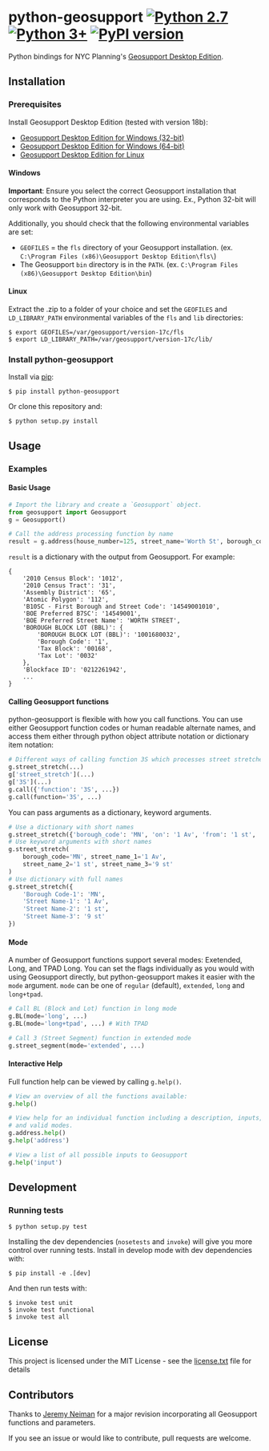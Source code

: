 # python-geosupport [![Python 2.7](https://img.shields.io/badge/python-2.7-blue.svg)](https://www.python.org/downloads/release/python-2714/) [![Python 3+](https://img.shields.io/badge/python-3+-blue.svg)](https://www.python.org/downloads/release/python-360/) [![PyPI version](https://img.shields.io/pypi/v/python-geosupport.svg)](https://pypi.python.org/pypi/python-geosupport/)

Python bindings for NYC Planning's [Geosupport Desktop Edition](https://www1.nyc.gov/site/planning/data-maps/open-data/dwn-gde-home.page).


## Installation
### Prerequisites

Install Geosupport Desktop Edition (tested with version 18b):

   * [Geosupport Desktop Edition for Windows (32-bit)](http://www1.nyc.gov/assets/planning/download/zip/data-maps/open-data/gde_18b.zip)
   * [Geosupport Desktop Edition for Windows (64-bit)](http://www1.nyc.gov/assets/planning/download/zip/data-maps/open-data/gde64_18b.zip)
   * [Geosupport Desktop Edition for Linux](https://www1.nyc.gov/assets/planning/download/zip/data-maps/open-data/gdelx_18b.zip)

#### Windows
**Important**: Ensure you select the correct Geosupport installation that corresponds to the Python interpreter you are using. Ex., Python 32-bit will only work with Geosupport 32-bit.

Additionally, you should check that the following environmental variables are set:
* `GEOFILES` = the `fls` directory of your Geosupport installation. (ex. `C:\Program Files (x86)\Geosupport Desktop Edition\fls\`)
* The Geosupport `bin` directory is in the `PATH`. (ex. `C:\Program Files (x86)\Geosupport Desktop Edition\bin`)

#### Linux
Extract the .zip to a folder of your choice and set the `GEOFILES` and `LD_LIBRARY_PATH` environmental variables of the `fls` and `lib` directories:

```shell
$ export GEOFILES=/var/geosupport/version-17c/fls
$ export LD_LIBRARY_PATH=/var/geosupport/version-17c/lib/
```

### Install python-geosupport

Install via [pip](https://pip.readthedocs.io/en/latest/quickstart.html):

```shell
$ pip install python-geosupport
```

Or clone this repository and:

```shell
$ python setup.py install
```

## Usage

### Examples

#### Basic Usage

```python
# Import the library and create a `Geosupport` object.
from geosupport import Geosupport
g = Geosupport()

# Call the address processing function by name
result = g.address(house_number=125, street_name='Worth St', borough_code='Mn')
```

`result` is a dictionary with the output from Geosupport. For example:

```
{
    '2010 Census Block': '1012',
    '2010 Census Tract': '31',
    'Assembly District': '65',
    'Atomic Polygon': '112',
    'B10SC - First Borough and Street Code': '14549001010',
    'BOE Preferred B7SC': '14549001',
    'BOE Preferred Street Name': 'WORTH STREET',
    'BOROUGH BLOCK LOT (BBL)': {
        'BOROUGH BLOCK LOT (BBL)': '1001680032',
        'Borough Code': '1',
        'Tax Block': '00168',
        'Tax Lot': '0032'
    },
    'Blockface ID': '0212261942',
    ...
}
```

#### Calling Geosupport functions

python-geosupport is flexible with how you call functions. You can use either
Geosupport function codes or human readable alternate names, and access them
either through python object attribute notation or dictionary item notation:

```python
# Different ways of calling function 3S which processes street stretches
g.street_stretch(...)
g['street_stretch'](...)
g['3S'](...)
g.call({'function': '3S', ...})
g.call(function='3S', ...)
```

You can pass arguments as a dictionary, keyword arguments.

```python
# Use a dictionary with short names
g.street_stretch({'borough_code': 'MN', 'on': '1 Av', 'from': '1 st', 'to': '2 st'})
# Use keyword arguments with short names
g.street_stretch(
    borough_code='MN', street_name_1='1 Av',
    street_name_2='1 st', street_name_3='9 st'
)
# Use dictionary with full names
g.street_stretch({
    'Borough Code-1': 'MN',
    'Street Name-1': '1 Av',
    'Street Name-2': '1 st',
    'Street Name-3': '9 st'
})
```

#### Mode

A number of Geosupport functions support several modes: Exetended, Long, and
TPAD Long. You can set the flags individually as you would with using Geosupport
directly, but python-geosupport makes it easier with the `mode` argument. `mode`
can be one of `regular` (default), `extended`, `long` and `long+tpad`.

```python
# Call BL (Block and Lot) function in long mode
g.BL(mode='long', ...)
g.BL(mode='long+tpad', ...) # With TPAD

# Call 3 (Street Segment) function in extended mode
g.street_segment(mode='extended', ...)
```

#### Interactive Help

Full function help can be viewed by calling `g.help()`.

```python
# View an overview of all the functions available:
g.help()

# View help for an individual function including a description, inputs, outputs,
# and valid modes.
g.address.help()
g.help('address')

# View a list of all possible inputs to Geosupport
g.help('input')
```

## Development

### Running tests
```shell
$ python setup.py test
```

Installing the dev dependencies (`nosetests` and `invoke`) will give you more
control over running tests. Install in develop mode with dev dependencies with:

```shell
$ pip install -e .[dev]
```

And then run tests with:

```shell
$ invoke test unit
$ invoke test functional
$ invoke test all
```



## License

This project is licensed under the MIT License - see the [license.txt](license.txt) file for details

## Contributors
Thanks to [Jeremy Neiman](https://github.com/docmarionum1) for a major revision incorporating all Geosupport functions and parameters.

If you see an issue or would like to contribute, pull requests are welcome.
